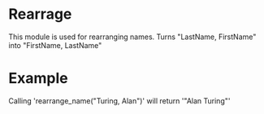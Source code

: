 Rearrage
========

This module is used for rearranging names.
Turns  "LastName, FirstName" into "FirstName, LastName"

# Example

Calling 'rearrange_name("Turing, Alan")' will return '"Alan Turing"'

